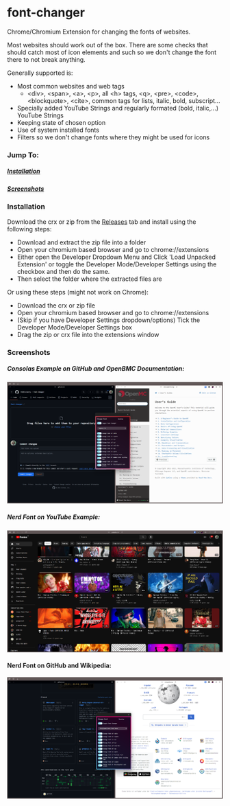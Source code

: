# font-changer
Chrome/Chromium Extension for changing the fonts of websites.

Most websites should work out of the box. There are some checks that should catch most of icon elements and such so we don't change the font there to not break anything.

Generally supported is:
- Most common websites and web tags
  - &#x3C;div&#x3E;, &#x3C;span&#x3E;, &#x3C;a&#x3E;, &#x3C;p&#x3E;, all &#x3C;h&#x3E; tags, &#x3C;q&#x3E;, &#x3C;pre&#x3E;, &#x3C;code&#x3E;, &#x3C;blockquote&#x3E;, &#x3C;cite&#x3E;, common tags for lists, italic, bold, subscript...
- Specially added YouTube Strings and regularly formated (bold, italic,...) YouTube Strings
- Keeping state of chosen option
- Use of system installed fonts
- Filters so we don't change fonts where they might be used for icons

### Jump To:
##### [Installation](#installation)
##### [Screenshots](#screenshots)

### Installation

Download the crx or zip from the [Releases](https://github.com/EKQRCalamity/font-changer/releases/tag/release) tab and install using the following steps:
- Download and extract the zip file into a folder
- Open your chromium based browser and go to chrome://extensions
- Either open the Developer Dropdown Menu and Click 'Load Unpacked Extension' or toggle the Developer Mode/Developer Settings using the checkbox and then do the same.
- Then select the folder where the extracted files are

Or using these steps (might not work on Chrome):

- Download the crx or zip file
- Open your chromium based browser and go to chrome://extensions
- (Skip if you have Developer Settings dropdown/options) Tick the Developer Mode/Developer Settings box
- Drag the zip or crx file into the extensions window

### Screenshots

##### Consolas Example on GitHub and OpenBMC Documentation:
![Screenshot #1 Consolas](https://github.com/ekqrcalamity/font-changer/blob/main/assets/Screen1.png?raw=true)

##### Nerd Font on YouTube Example:
![Screenshot #2 Nerd Font YouTube](https://github.com/ekqrcalamity/font-changer/blob/main/assets/Screen2.png?raw=true)

#### Nerd Font on GitHub and Wikipedia:
![Screenshot #3 Nerd Font](https://github.com/ekqrcalamity/font-changer/blob/main/assets/Screen3.png?raw=true)

